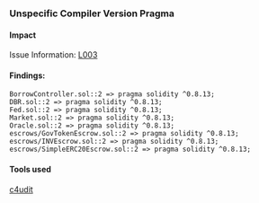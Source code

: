 ### Unspecific Compiler Version Pragma

#### Impact
Issue Information: [L003](https://github.com/byterocket/c4-common-issues/blob/main/2-Low-Risk.md#l003---unspecific-compiler-version-pragma)

#### Findings:
```
BorrowController.sol::2 => pragma solidity ^0.8.13;
DBR.sol::2 => pragma solidity ^0.8.13;
Fed.sol::2 => pragma solidity ^0.8.13;
Market.sol::2 => pragma solidity ^0.8.13;
Oracle.sol::2 => pragma solidity ^0.8.13;
escrows/GovTokenEscrow.sol::2 => pragma solidity ^0.8.13;
escrows/INVEscrow.sol::2 => pragma solidity ^0.8.13;
escrows/SimpleERC20Escrow.sol::2 => pragma solidity ^0.8.13;
```
#### Tools used
[c4udit](https://github.com/byterocket/c4udit)
